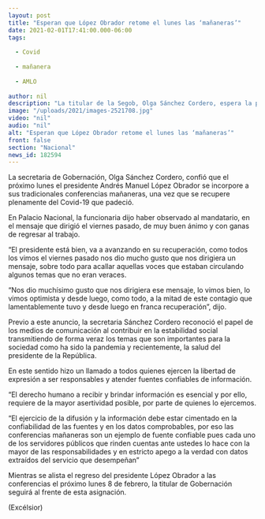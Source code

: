 ```yaml
---
layout: post
title: "Esperan que López Obrador retome el lunes las ‘mañaneras’"
date: 2021-02-01T17:41:00.000-06:00
tags:
  
  - Covid
  
  - mañanera
  
  - AMLO
  
author: nil
description: "La titular de la Segob, Olga Sánchez Cordero, espera la pronta recuperación del presidente; destaca videomensaje del mandatario, de quien afirmó ‘avanza en su recuperación’"
image: "/uploads/2021/images-2521708.jpg"
video: "nil"
audio: "nil"
alt: "Esperan que López Obrador retome el lunes las ‘mañaneras’"
front: false
section: "Nacional"
news_id: 182594
---
```


La secretaria de Gobernación, Olga Sánchez Cordero, confió que el próximo lunes el presidente Andrés Manuel López Obrador se incorpore a sus tradicionales conferencias mañaneras, una vez que se recupere plenamente del Covid-19 que padeció.

En Palacio Nacional, la funcionaria dijo haber observado al mandatario, en el mensaje que dirigió el viernes pasado, de muy buen ánimo y con ganas de regresar al trabajo.

“El presidente está bien, va a avanzando en su recuperación, como todos los vimos el viernes pasado nos dio mucho gusto que nos dirigiera un mensaje, sobre todo para acallar aquellas voces que estaban circulando algunos temas que no eran veraces.

“Nos dio muchísimo gusto que nos dirigiera ese mensaje, lo vimos bien, lo vimos optimista y desde luego, como todo, a la mitad de este contagio que lamentablemente tuvo y desde luego en franca recuperación”, dijo.

Previo a este anuncio, la secretaria Sánchez Cordero reconoció el papel de los medios de comunicación al contribuir en la estabilidad social transmitiendo de forma veraz los temas que son importantes para la sociedad como ha sido la pandemia y recientemente, la salud del presidente de la República.

En este sentido hizo un llamado a todos quienes ejercen la libertad de expresión a ser responsables y atender fuentes confiables de información.

“El derecho humano a recibir y brindar información es esencial y por ello, requiere de la mayor asertividad posible, por parte de quienes lo ejercemos.

“El ejercicio de la difusión y la información debe estar cimentado en la confiabilidad de las fuentes y en los datos comprobables, por eso las conferencias mañaneras son un ejemplo de fuente confiable pues cada uno de los servidores públicos que rinden cuentas ante ustedes lo hace con la mayor de las responsabilidades y en estricto apego a la verdad con datos extraídos del servicio que desempeñan”

Mientras se alista el regreso del presidente López Obrador a las conferencias el próximo lunes 8 de febrero, la titular de Gobernación seguirá al frente de esta asignación.

(Excélsior)